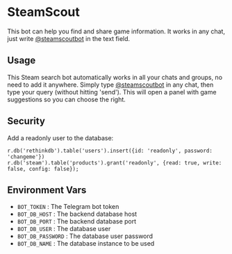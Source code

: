 # SteamScout

This bot can help you find and share game information. It works in any chat, just write [@steamscoutbot](https://t.me/steamscoutbot) in the text field.

## Usage

This Steam search bot automatically works in all your chats and groups, no need to add it anywhere. Simply type [@steamscoutbot](https://t.me/steamscoutbot) in any chat, then type your query (without hitting 'send'). This will open a panel with game suggestions so you can choose the right.

## Security

Add a readonly user to the database:
```
r.db('rethinkdb').table('users').insert({id: 'readonly', password: 'changeme'})
r.db('steam').table('products').grant('readonly', {read: true, write: false, config: false});
```

## Environment Vars

* `BOT_TOKEN` : The Telegram bot token
* `BOT_DB_HOST` : The backend database host
* `BOT_DB_PORT` : The backend database port
* `BOT_DB_USER` : The database user
* `BOT_DB_PASSWORD` : The database user password
* `BOT_DB_NAME` : The database instance to be used
